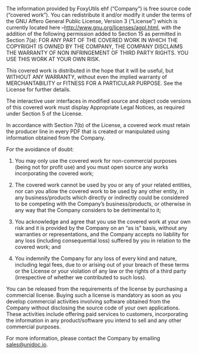 The information provided by FoxyUtils ehf (“Company”) is free source code (“covered work”). You can redistribute it and/or modify it under the terms of the GNU Affero General Public License, Version 3 (“License”) which is currently located here –http://www.gnu.org/licenses/agpl.html, with the addition of the following permission added to Section 15 as permitted in Section 7(a): FOR ANY PART OF THE COVERED WORK IN WHICH THE COPYRIGHT IS OWNED BY THE COMPANY, THE COMPANY DISCLAIMS THE WARRANTY OF NON INFRINGEMENT OF THIRD PARTY RIGHTS. YOU USE THIS WORK AT YOUR OWN RISK.

This covered work is distributed in the hope that it will be useful, but WITHOUT ANY WARRANTY, without even the implied warranty of MERCHANTABILITY or FITNESS FOR A PARTICULAR PURPOSE. See the License for further details.

The interactive user interfaces in modified source and object code versions of this covered work must display Appropriate Legal Notices, as required under Section 5 of the License.

In accordance with Section 7(b) of the License, a covered work must retain the producer line in every PDF that is created or manipulated using information obtained from the Company.

For the avoidance of doubt:

1.  You may only use the covered work for non-commercial purposes (being not for profit use) and you must open source any works incorporating the covered work;

2.  The covered work cannot be used by you or any of your related entities, nor can you allow the covered work to be used by any other entity, in any business/products which directly or indirectly could be considered to be competing with the Company’s business/products, or otherwise in any way that the Company considers to be detrimental to it;

3.  You acknowledge and agree that you use the covered work at your own risk and it is provided by the Company on an “as is” basis, without any warranties or representations, and the Company accepts no liability for any loss (including consequential loss) suffered by you in relation to the covered work; and

4.  You indemnify the Company for any loss of every kind and nature, including legal fees, due to or arising out of your breach of these terms or the License or your violation of any law or the rights of a third party (irrespective of whether we contributed to such loss).

You can be released from the requirements of the license by purchasing a commercial license. Buying such a license is mandatory as soon as you develop commercial activities involving software obtained from the Company without disclosing the source code of your own applications. These activities include offering paid services to customers, incorporating the information in any product/software you intend to sell and any other commercial purposes.

For more information, please contact the Company by emailing sales@unidoc.io.

